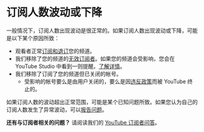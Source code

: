 # 订阅人数波动或下降

一般情况下，订阅人数出现波动是很正常的。如果订阅人数出现波动或下降，可能是以下某个原因所致：

* 观看者正常[订阅和退订](https://support.google.com/youtube/answer/4489286)您的频道。
* 我们移除了您的频道的[无效订阅者](https://support.google.com/youtube/answer/6051134)。如果您的频道会受影响，您会在 YouTube Studio 中看到一则提醒。[了解详情](https://support.google.com/youtube/forum/AAAAiuErobUAWHJfWAsqVk)。
* 我们移除了订阅了您的频道但已关闭的帐号。
  * 受影响的帐号要么是由用户关闭的，要么是因[违反政策](https://support.google.com/youtube/answer/2802168?hl=zh-CN)而被 YouTube 终止的。

如果订阅人数的波动超出正常范围，可能是某个已知问题所致。如果您认为自己的订阅人数发生了异常波动，可以[报告问题](https://support.google.com/youtube/answer/4347644)。

**还有与订阅者相关的问题？** 请阅读我们的 [YouTube 订阅者问答](https://support.google.com/youtube/answer/7280746)。